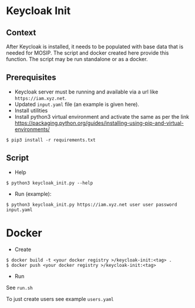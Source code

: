 # Keycloak Init

## Context

After Keycloak is installed, it needs to be populated with base data that is needed for MOSIP.  The script and docker created here provide this function.  The script may be run standalone or as a docker. 

## Prerequisites
* Keycloak server must be running and available via a url like `https://iam.xyz.net`.
* Updated `input.yaml` file (an example is given here).
* Install utilities
* Install python3 virtual environment  and activate the same as per the link https://packaging.python.org/guides/installing-using-pip-and-virtual-environments/


```
$ pip3 install -r requirements.txt
```

## Script
* Help
```
$ python3 keycloak_init.py --help
```
* Run (example):
```
$ python3 keycloak_init.py https://iam.xyz.net user user password input.yaml
```

# Docker
* Create
```
$ docker build -t <your docker registry >/keycloak-init:<tag> .
$ docker push <your docker registry >/keycloak-init:<tag>
```
* Run

See `run.sh`

To just create users see example `users.yaml`
